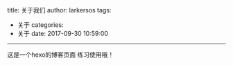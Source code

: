 title: 关于我们
author: larkersos
tags:
  - 关于
categories:
  - 关于
date: 2017-09-30 10:59:00
---
这是一个hexo的博客页面
练习使用哦！